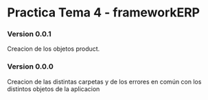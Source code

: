 # Practica Tema 4 - frameworkERP   
  
### Version 0.0.1
Creacion de los objetos product.
### Version 0.0.0  
Creacion de las distintas carpetas y de los errores en común con los distintos objetos de la aplicacion  

